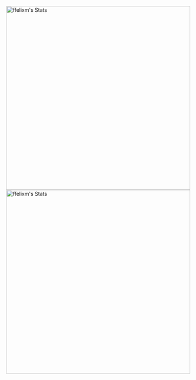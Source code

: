 <img src="https://github-readme-stats.vercel.app/api?username=ffelixm&theme=vue-dark&show_icons=true&hide_border=true&count_private=true" alt="ffelixm's Stats" width="500">
<img src="https://github-readme-streak-stats.herokuapp.com/?user=ffelixm&theme=vue-dark&hide_border=true" alt="ffelixm's Stats" width="500">

<!--
**ffelixm/ffelixm** is a ✨ _special_ ✨ repository because its `README.md` (this file) appears on your GitHub profile.

Here are some ideas to get you started:

- 🔭 I’m currently working on ...
- 🌱 I’m currently learning ...
- 👯 I’m looking to collaborate on ...
- 🤔 I’m looking for help with ...
- 💬 Ask me about ...
- 📫 How to reach me: ...
- 😄 Pronouns: ...
- ⚡ Fun fact: ...
-->
